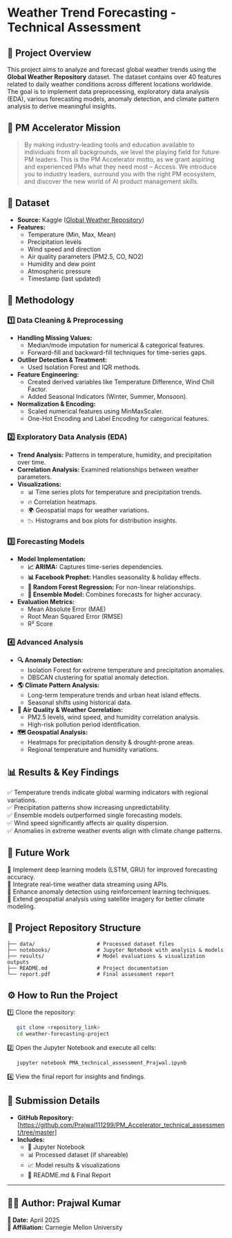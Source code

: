 # Weather Trend Forecasting - Technical Assessment

## 📌 Project Overview
This project aims to analyze and forecast global weather trends using the **Global Weather Repository** dataset. The dataset contains over 40 features related to daily weather conditions across different locations worldwide. The goal is to implement data preprocessing, exploratory data analysis (EDA), various forecasting models, anomaly detection, and climate pattern analysis to derive meaningful insights.

## 🚀 PM Accelerator Mission
> By making industry-leading tools and education available to individuals from all backgrounds, we level the playing field for future PM leaders. This is the PM Accelerator motto, as we grant aspiring and experienced PMs what they need most – Access. We introduce you to industry leaders, surround you with the right PM ecosystem, and discover the new world of AI product management skills.

## 📂 Dataset
- **Source:** Kaggle ([Global Weather Repository](https://www.kaggle.com/datasets/nelgiriyewithana/global-weather-repository/code))
- **Features:**
  - Temperature (Min, Max, Mean)
  - Precipitation levels
  - Wind speed and direction
  - Air quality parameters (PM2.5, CO, NO2)
  - Humidity and dew point
  - Atmospheric pressure
  - Timestamp (last updated)

## 🔬 Methodology
### 1️⃣ Data Cleaning & Preprocessing
- **Handling Missing Values:**
  - Median/mode imputation for numerical & categorical features.
  - Forward-fill and backward-fill techniques for time-series gaps.
- **Outlier Detection & Treatment:**
  - Used Isolation Forest and IQR methods.
- **Feature Engineering:**
  - Created derived variables like Temperature Difference, Wind Chill Factor.
  - Added Seasonal Indicators (Winter, Summer, Monsoon).
- **Normalization & Encoding:**
  - Scaled numerical features using MinMaxScaler.
  - One-Hot Encoding and Label Encoding for categorical features.

### 2️⃣ Exploratory Data Analysis (EDA)
- **Trend Analysis:** Patterns in temperature, humidity, and precipitation over time.
- **Correlation Analysis:** Examined relationships between weather parameters.
- **Visualizations:**
  - 📊 Time series plots for temperature and precipitation trends.
  - 🔥 Correlation heatmaps.
  - 🌍 Geospatial maps for weather variations.
  - 📉 Histograms and box plots for distribution insights.

### 3️⃣ Forecasting Models
- **Model Implementation:**
  - **📈 ARIMA:** Captures time-series dependencies.
  - **📊 Facebook Prophet:** Handles seasonality & holiday effects.
  - **🌳 Random Forest Regression:** For non-linear relationships.
  - **🤖 Ensemble Model:** Combines forecasts for higher accuracy.
- **Evaluation Metrics:**
  - Mean Absolute Error (MAE)
  - Root Mean Squared Error (RMSE)
  - R² Score

### 4️⃣ Advanced Analysis
- **🔍 Anomaly Detection:**
  - Isolation Forest for extreme temperature and precipitation anomalies.
  - DBSCAN clustering for spatial anomaly detection.
- **🌎 Climate Pattern Analysis:**
  - Long-term temperature trends and urban heat island effects.
  - Seasonal shifts using historical data.
- **💨 Air Quality & Weather Correlation:**
  - PM2.5 levels, wind speed, and humidity correlation analysis.
  - High-risk pollution period identification.
- **🗺️ Geospatial Analysis:**
  - Heatmaps for precipitation density & drought-prone areas.
  - Regional temperature and humidity variations.

## 📊 Results & Key Findings
✅ Temperature trends indicate global warming indicators with regional variations.  
✅ Precipitation patterns show increasing unpredictability.  
✅ Ensemble models outperformed single forecasting models.  
✅ Wind speed significantly affects air quality dispersion.  
✅ Anomalies in extreme weather events align with climate change patterns.  

## 🔮 Future Work
🔹 Implement deep learning models (LSTM, GRU) for improved forecasting accuracy.  
🔹 Integrate real-time weather data streaming using APIs.  
🔹 Enhance anomaly detection using reinforcement learning techniques.  
🔹 Extend geospatial analysis using satellite imagery for better climate modeling.  

## 📁 Project Repository Structure
```
├── data/                    # Processed dataset files
├── notebooks/               # Jupyter Notebook with analysis & models
├── results/                 # Model evaluations & visualization outputs
├── README.md                # Project documentation
└── report.pdf               # Final assessment report
```

## ⚙️ How to Run the Project
1️⃣ Clone the repository:
```sh
   git clone <repository_link>
   cd weather-forecasting-project
```
2️⃣  Open the Jupyter Notebook and execute all cells:
```sh
   jupyter notebook PMA_technical_assessment_Prajwal.ipynb
```
4️⃣ View the final report for insights and findings.

## 📌 Submission Details
- **GitHub Repository:** [https://github.com/Prajwal111299/PM_Accelerator_technical_assessment/tree/master]
- **Includes:**
  - 📜 Jupyter Notebook
  - 📊 Processed dataset (if shareable)
  - 📈 Model results & visualizations
  - 📄 README.md & Final Report

---

## 👨‍💻 Author: **Prajwal Kumar**  
**📅 Date:** April 2025  
**🏫 Affiliation:** Carnegie Mellon University  


